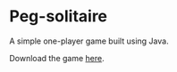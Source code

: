 # Peg-solitaire

A simple one-player game built using Java. 

Download the game [here](https://github.com/vigneshr1603/Peg-solitaire/releases/download/v1.0.0/Peg-Solitaire.exe).

